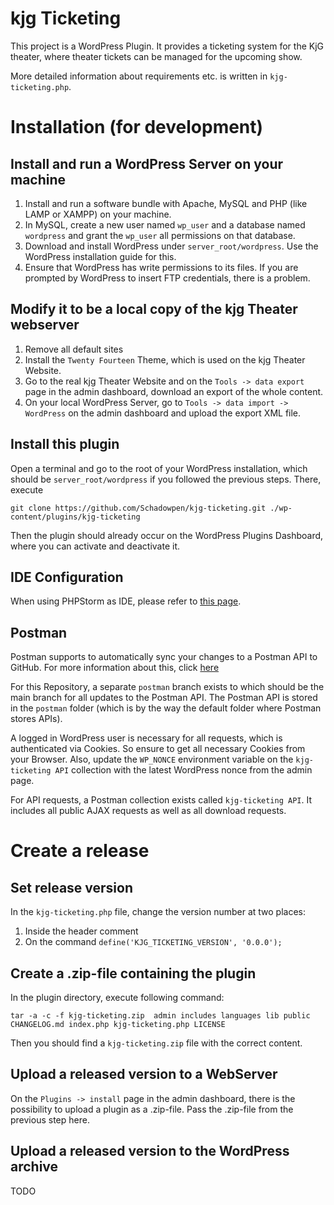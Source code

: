 # kjg Ticketing

This project is a WordPress Plugin.
It provides a ticketing system for the KjG theater, where theater tickets can be managed for the upcoming show.

More detailed information about requirements etc. is written in `kjg-ticketing.php`.

# Installation (for development)

## Install and run a WordPress Server on your machine

1. Install and run a software bundle with Apache, MySQL and PHP (like LAMP or XAMPP) on your machine.
2. In MySQL, create a new user named `wp_user` and a database named `wordpress` and grant the `wp_user` all permissions
   on that database.
3. Download and install WordPress under `server_root/wordpress`. Use the WordPress installation guide for this.
4. Ensure that WordPress has write permissions to its files. If you are prompted by WordPress to insert FTP credentials,
   there is a problem.

## Modify it to be a local copy of the kjg Theater webserver

1. Remove all default sites
2. Install the `Twenty Fourteen` Theme, which is used on the kjg Theater Website.
3. Go to the real kjg Theater Website and on the `Tools -> data export` page in the admin dashboard, download an export
   of the whole content.
4. On your local WordPress Server, go to `Tools -> data import -> WordPress` on the admin dashboard and upload the
   export XML file.

## Install this plugin

Open a terminal and go to the root of your WordPress installation, which should be `server_root/wordpress` if you
followed the previous steps. There, execute

```
git clone https://github.com/Schadowpen/kjg-ticketing.git ./wp-content/plugins/kjg-ticketing
```

Then the plugin should already occur on the WordPress Plugins Dashboard, where you can activate and deactivate it.

## IDE Configuration

When using PHPStorm as IDE, please refer
to [this page](https://www.jetbrains.com/help/phpstorm/using-wordpress-content-management-system.html).

## Postman

Postman supports to automatically sync your changes to a Postman API to GitHub.
For more information about this,
click [here](https://learning.postman.com/docs/designing-and-developing-your-api/versioning-an-api/using-external-git-repo/)

For this Repository, a separate `postman` branch exists to which should be the main branch for all updates to the
Postman API. The Postman API is stored in the `postman` folder (which is by the way the default folder where Postman
stores APIs).

A logged in WordPress user is necessary for all requests, which is authenticated via Cookies.
So ensure to get all necessary Cookies from your Browser.
Also, update the `WP_NONCE` environment variable on the `kjg-ticketing API` collection with the latest WordPress nonce
from the admin page.

For API requests, a Postman collection exists called `kjg-ticketing API`.
It includes all public AJAX requests as well as all download requests.

# Create a release

## Set release version

In the `kjg-ticketing.php` file, change the version number at two places:

1. Inside the header comment
2. On the command `define('KJG_TICKETING_VERSION', '0.0.0');`

## Create a .zip-file containing the plugin

In the plugin directory, execute following command:

````shell
tar -a -c -f kjg-ticketing.zip  admin includes languages lib public CHANGELOG.md index.php kjg-ticketing.php LICENSE
````

Then you should find a `kjg-ticketing.zip` file with the correct content.

## Upload a released version to a WebServer

On the `Plugins -> install` page in the admin dashboard, there is the possibility to upload a plugin as a .zip-file.
Pass the .zip-file from the previous step here.

## Upload a released version to the WordPress archive

TODO
